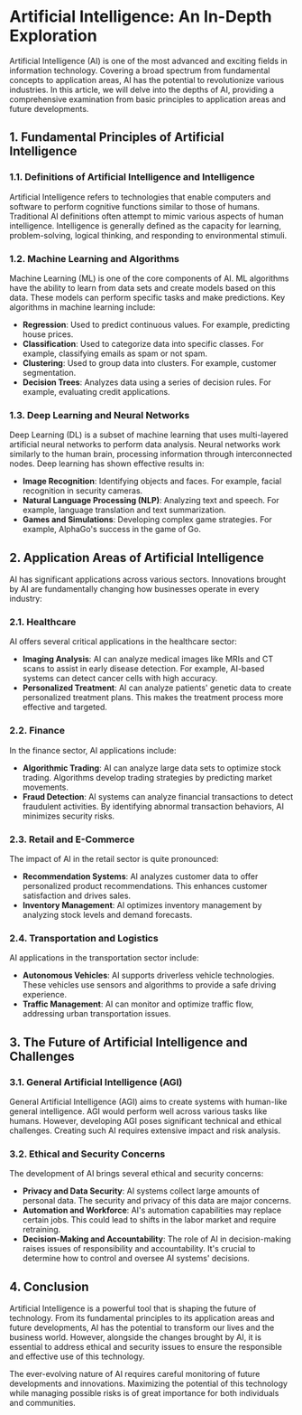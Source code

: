 # Artificial Intelligence: An In-Depth Exploration

Artificial Intelligence (AI) is one of the most advanced and exciting fields in information technology. Covering a broad spectrum from fundamental concepts to application areas, AI has the potential to revolutionize various industries. In this article, we will delve into the depths of AI, providing a comprehensive examination from basic principles to application areas and future developments.

## 1. Fundamental Principles of Artificial Intelligence

### 1.1. Definitions of Artificial Intelligence and Intelligence

Artificial Intelligence refers to technologies that enable computers and software to perform cognitive functions similar to those of humans. Traditional AI definitions often attempt to mimic various aspects of human intelligence. Intelligence is generally defined as the capacity for learning, problem-solving, logical thinking, and responding to environmental stimuli.

### 1.2. Machine Learning and Algorithms

Machine Learning (ML) is one of the core components of AI. ML algorithms have the ability to learn from data sets and create models based on this data. These models can perform specific tasks and make predictions. Key algorithms in machine learning include:
- **Regression**: Used to predict continuous values. For example, predicting house prices.
- **Classification**: Used to categorize data into specific classes. For example, classifying emails as spam or not spam.
- **Clustering**: Used to group data into clusters. For example, customer segmentation.
- **Decision Trees**: Analyzes data using a series of decision rules. For example, evaluating credit applications.

### 1.3. Deep Learning and Neural Networks

Deep Learning (DL) is a subset of machine learning that uses multi-layered artificial neural networks to perform data analysis. Neural networks work similarly to the human brain, processing information through interconnected nodes. Deep learning has shown effective results in:
- **Image Recognition**: Identifying objects and faces. For example, facial recognition in security cameras.
- **Natural Language Processing (NLP)**: Analyzing text and speech. For example, language translation and text summarization.
- **Games and Simulations**: Developing complex game strategies. For example, AlphaGo's success in the game of Go.

## 2. Application Areas of Artificial Intelligence

AI has significant applications across various sectors. Innovations brought by AI are fundamentally changing how businesses operate in every industry:

### 2.1. Healthcare

AI offers several critical applications in the healthcare sector:
- **Imaging Analysis**: AI can analyze medical images like MRIs and CT scans to assist in early disease detection. For example, AI-based systems can detect cancer cells with high accuracy.
- **Personalized Treatment**: AI can analyze patients' genetic data to create personalized treatment plans. This makes the treatment process more effective and targeted.

### 2.2. Finance

In the finance sector, AI applications include:
- **Algorithmic Trading**: AI can analyze large data sets to optimize stock trading. Algorithms develop trading strategies by predicting market movements.
- **Fraud Detection**: AI systems can analyze financial transactions to detect fraudulent activities. By identifying abnormal transaction behaviors, AI minimizes security risks.

### 2.3. Retail and E-Commerce

The impact of AI in the retail sector is quite pronounced:
- **Recommendation Systems**: AI analyzes customer data to offer personalized product recommendations. This enhances customer satisfaction and drives sales.
- **Inventory Management**: AI optimizes inventory management by analyzing stock levels and demand forecasts.

### 2.4. Transportation and Logistics

AI applications in the transportation sector include:
- **Autonomous Vehicles**: AI supports driverless vehicle technologies. These vehicles use sensors and algorithms to provide a safe driving experience.
- **Traffic Management**: AI can monitor and optimize traffic flow, addressing urban transportation issues.

## 3. The Future of Artificial Intelligence and Challenges

### 3.1. General Artificial Intelligence (AGI)

General Artificial Intelligence (AGI) aims to create systems with human-like general intelligence. AGI would perform well across various tasks like humans. However, developing AGI poses significant technical and ethical challenges. Creating such AI requires extensive impact and risk analysis.

### 3.2. Ethical and Security Concerns

The development of AI brings several ethical and security concerns:
- **Privacy and Data Security**: AI systems collect large amounts of personal data. The security and privacy of this data are major concerns.
- **Automation and Workforce**: AI's automation capabilities may replace certain jobs. This could lead to shifts in the labor market and require retraining.
- **Decision-Making and Accountability**: The role of AI in decision-making raises issues of responsibility and accountability. It's crucial to determine how to control and oversee AI systems' decisions.

## 4. Conclusion

Artificial Intelligence is a powerful tool that is shaping the future of technology. From its fundamental principles to its application areas and future developments, AI has the potential to transform our lives and the business world. However, alongside the changes brought by AI, it is essential to address ethical and security issues to ensure the responsible and effective use of this technology.

The ever-evolving nature of AI requires careful monitoring of future developments and innovations. Maximizing the potential of this technology while managing possible risks is of great importance for both individuals and communities.
